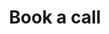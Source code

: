 ---
layout: assessment
permalink: /cybersecurity/privacy-maturity-assessment/book-call/
title: Book a call
class: assessment
iframe_src: "https://calendar.google.com/calendar/appointments/schedules/AcZssZ043Mi5qH8ruhRnlh8ESJL_nXtLuSZwfQhSbsHYibAX-J1NPAslsUvLUMJ74ap4vMS3X8yAR9wL?gv=true"
sitemap: false
---